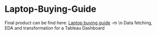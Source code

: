 # Laptop-Buying-Guide
Final product can be find here: [Laptop buying guide](https://public.tableau.com/views/LaptopBuyingGuide/BYBRAND?:language=en-US&:display_count=n&:origin=viz_share_link) -m
\n Data fetching, EDA and transformation for a Tableau Dashboard
